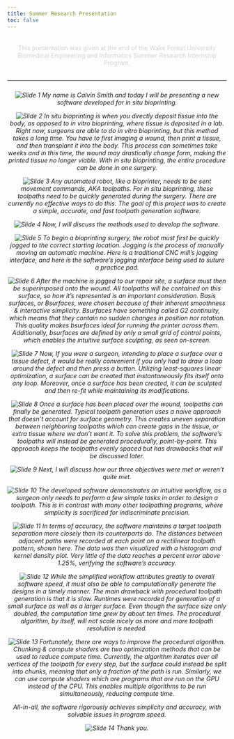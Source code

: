 ```yaml
---
title: Summer Research Presentation
toc: false
---
```

<!-- markdownlint-disable MD033 -->

<p style="text-align: center; margin: 2rem 0; color: lightgrey;">
    This presentation was given at the end of the Wake Forest University<br>
    Biomedical Engineering and Informatics Summer Research Internship Program.
</p>

<hr style="margin: 0 0 24px;">

<div style="font-style: italic; text-align: center;">

![Slide 1](ReuPowerPoint/slide1.png)
My name is Calvin Smith and today I will be presenting a new software developed for in situ bioprinting.

![Slide 2](ReuPowerPoint/slide2.png)
In situ bioprinting is when you directly deposit tissue into the body, as opposed to in vitro bioprinting, where tissue is deposited in a lab.
Right now, surgeons are able to do in vitro bioprinting, but this method takes a long time.
You have to first imaging a wound, then print a tissue, and then transplant it into the body.
This process can sometimes take weeks and in this time, the wound may drastically change form, making the printed tissue no longer viable.
With in situ bioprinting, the entire procedure can be done in one surgery.

![Slide 3](ReuPowerPoint/slide3.gif)
Any automated robot, like a bioprinter, needs to be sent movement commands, AKA toolpaths.
For in situ bioprinting, these toolpaths need to be quickly generated during the surgery.
There are currently no effective ways to do this.
The goal of this project was to create a simple, accurate, and fast toolpath generation software.

![Slide 4](ReuPowerPoint/slide4.png)
Now, I will discuss the methods used to develop the software.

![Slide 5](ReuPowerPoint/slide5.gif)
To begin a bioprinting surgery, the robot must first be quickly jogged to the correct starting location.
Jogging is the process of manually moving an automatic machine.
Here is a traditional CNC mill’s jogging interface, and here is the software’s jogging interface being used to suture a practice pad.

![Slide 6](ReuPowerPoint/slide6.gif)
After the machine is jogged to our repair site, a surface must then be superimposed onto the wound.
All toolpaths will be contained on this surface, so how it’s represented is an important consideration.
Basis surfaces, or Bsurfaces, were chosen because of their inherent smoothness &
interactive simplicity.
Bsurfaces have something called G2 continuity, which means that they contain no sudden changes in position nor rotation.
This quality makes bsurfaces ideal for running the printer across them.
Additionally, bsurfaces are defined by only a small grid of control points, which enables the intuitive surface sculpting, as seen on-screen.

![Slide 7](ReuPowerPoint/slide7.gif)
Now, If you were a surgeon, intending to place a surface over a tissue defect, it would be really convenient if you only had to draw a loop around the defect and then press a button.
Utilizing least-squares linear optimization, a surface can be created that instantaneously fits itself onto any loop.
Moreover, once a surface has been created, it can be sculpted and then re-fit while maintaining its modifications.

![Slide 8](ReuPowerPoint/slide8.gif)
Once a surface has been placed over the wound, toolpaths can finally be generated.
Typical toolpath generation uses a naive approach that doesn’t account for surface geometry.
This creates uneven separation between neighboring toolpaths which can create gaps in the tissue, or extra tissue where we don’t want it.
To solve this problem, the software’s toolpaths will instead be generated procedurally, point-by-point.
This approach keeps the toolpaths evenly spaced but has drawbacks that will be discussed later.

![Slide 9](ReuPowerPoint/slide9.png)
Next, I will discuss how our three objectives were met or weren’t quite met.

![Slide 10](ReuPowerPoint/slide10.png)
The developed software demonstrates an intuitive workflow, as a surgeon only needs to perform a few simple tasks in order to design a toolpath.
This is in contrast with many other toolpathing programs, where simplicity is sacrificed for indiscriminate precision.

![Slide 11](ReuPowerPoint/slide11.gif)
In terms of accuracy, the software maintains a target toolpath separation more closely than its counterparts do.
The distances between adjacent paths were recorded at each point on a rectilinear toolpath pattern, shown here.
The data was then visualized with a histogram and kernel density plot.
Very little of the data reaches a percent error above 1.25%, verifying the software’s accuracy.

![Slide 12](ReuPowerPoint/slide12.png)
While the simplified workflow attributes greatly to overall software speed, it must also be able to computationally generate the designs in a timely manner.
The main drawback with procedural toolpath generation is that it is slow.
Runtimes were recorded for generation of a small surface as well as a larger surface.
Even though the surface size only doubled, the computation time grew by about ten times.
The procedural algorithm, by itself, will not scale nicely as more and more toolpath resolution is needed.

![Slide 13](ReuPowerPoint/slide13.gif)
Fortunately, there are ways to improve the procedural algorithm.
Chunking & compute shaders are two optimization methods that can be used to reduce compute time.
Currently, the algorithm iterates over all vertices of the toolpath for every step, but the surface could instead be split into chunks, meaning that only a fraction of the path is run.
Similarly, we can use compute shaders which are programs that are run on the GPU instead of the CPU.
This enables multiple algorithms to be run simultaneously, reducing compute time.

All-in-all, the software rigorously achieves simplicity and accuracy, with solvable issues in program speed.

![Slide 14](ReuPowerPoint/slide14.png)
Thank you.

</div>
